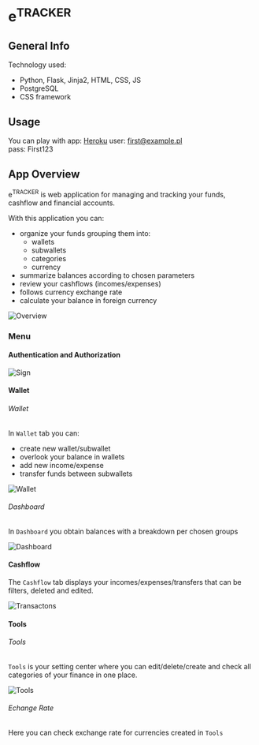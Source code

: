 # e<sup>TRACKER</sup>  


## General Info

Technology used:
* Python, Flask, Jinja2, HTML, CSS, JS
* PostgreSQL
* CSS framework


## Usage

You can play with app: [Heroku](https://exp-tracker-cash.herokuapp.com/)
user: first@example.pl  
pass: First123  


## App Overview

e<sup>TRACKER</sup> is web application for managing and tracking your funds, cashflow and financial accounts.

With this application you can:
* organize your funds grouping them into:
    * wallets
    * subwallets
    * categories
    * currency
* summarize balances according to chosen parameters
* review your cashflows (incomes/expenses)
* follows currency exchange rate
* calculate your balance in foreign currency  

![Overview](./docs/overview.gif)

### Menu

#### Authentication and Authorization
![Sign](./docs/overview_sign.gif)

#### Wallet

###### Wallet
In `Wallet` tab you can:  

* create new wallet/subwallet
* overlook your balance in wallets
* add new income/expense
* transfer funds between subwallets

![Wallet](./docs/overview_wallet.gif)


###### Dashboard
In `Dashboard` you obtain balances with a breakdown per chosen groups

![Dashboard](./docs/overview_dashboard.gif)

#### Cashflow
The `Cashflow` tab displays your incomes/expenses/transfers that can be filters, deleted and edited.

![Transactons](./docs/overview_cashflow.gif)


#### Tools

###### Tools
`Tools` is your setting center where you can edit/delete/create and check all categories of your finance in one place.

![Tools](./docs/overview_tools.gif)


###### Echange Rate
Here you can check exchange rate for currencies created in `Tools`
